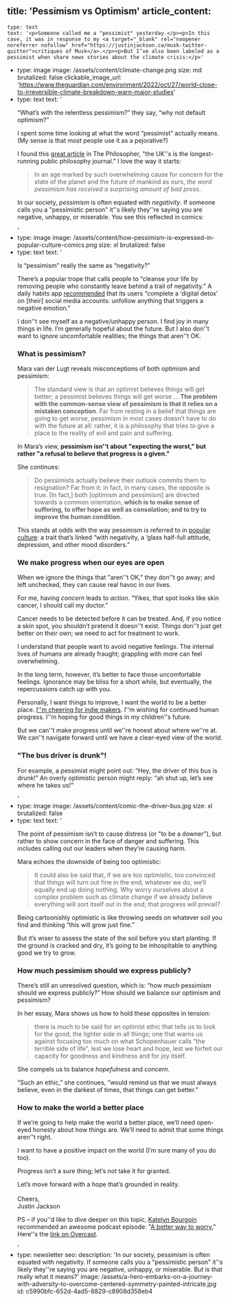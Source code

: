 title: 'Pessimism vs Optimism'
article_content:
  -
    type: text
    text: '<p>Someone called me a "pessimist" yesterday.</p><p>In this case, it was in response to my <a target="_blank" rel="noopener noreferrer nofollow" href="https://justinjackson.ca/musk-twitter-quitter">critiques of Musk</a>.</p><p>But I’ve also been labeled as a pessimist when share news stories about the climate crisis:</p>'
  -
    type: image
    image: /assets/content/climate-change.png
    size: md
    brutalized: false
    clickable_image_url: 'https://www.theguardian.com/environment/2022/oct/27/world-close-to-irreversible-climate-breakdown-warn-major-studies'
  -
    type: text
    text: '<p>“What’s with the relentless pessimism?” they say, “why not default optimism?”</p><p>I spent some time looking at what the word “pessimist” actually means. (My sense is that most people use it as a pejorative?)</p><p>I found this <a target="_blank" rel="noopener noreferrer nofollow" href="https://www.thephilosopher1923.org/post/pessimism">great article</a> in The Philosopher, "the UK''s is the longest-running public philosophy journal.” I love the way it starts:</p><blockquote><p>In an age marked by such overwhelming cause for concern for the state of the planet and the future of mankind as ours, <i>the word pessimism has received a surprising amount of bad press</i>.</p></blockquote><p>In our society, <em>pessimism</em> is often equated with <em>negativity</em>. If someone calls you a "pessimistic person" it''s likely they''re saying you are negative, unhappy, or miserable. You see this reflected in comics:</p>'
  -
    type: image
    image: /assets/content/how-pessimism-is-expressed-in-popular-culture-comics.png
    size: xl
    brutalized: false
  -
    type: text
    text: '<p>Is “pessimism” really the same as “negativity?”</p><p>There’s a popular trope that calls people to “cleanse your life by removing people who constantly leave behind a trail of negativity.” A daily habits app <a target="_blank" rel="noopener noreferrer nofollow" href="https://uploads-ssl.webflow.com/5d8d072cea5b9e8fbecbface/6022a1ea72912c4b5ea168df_SHIFT%20-%20eBook%20-%205%20Simple%20Secrets.pdf">recommended</a> that its users “complete a ‘digital detox’ on [their] social media accounts: unfollow anything that triggers a negative emotion."</p><p>I don''t see myself as a negative/unhappy person. I find joy in many things in life. I’m generally hopeful about the future. But I also don''t want to ignore uncomfortable realities; the things that aren''t OK.</p><h3>What is pessimism?</h3><p>Mara van der Lugt reveals misconceptions of both optimism and pessimism:</p><blockquote><p>The standard view is that an optimist believes things will get better; a pessimist believes things will get worse ... <strong>The problem with the common-sense view of pessimism is that it relies on a mistaken conception</strong>. Far from resting in a belief that things are going to get worse, pessimism in most cases doesn’t have to do with the future at all: rather, it is a philosophy that tries to give a place to the reality of evil and pain and suffering.</p></blockquote><p>In Mara’s view, <strong>pessimism isn''t about "expecting the worst," but rather "a refusal to believe that progress is a given."</strong></p><p>She continues:</p><blockquote><p>Do pessimists actually believe their outlook commits them to resignation? Far from it: in fact, in many cases, the opposite is true. [In fact,] both [optimism and pessimism] are directed towards a common orientation, <strong>which is to make sense of suffering, to offer hope as well as consolation; and to try to improve the human condition.</strong></p></blockquote><p>This stands at odds with the way pessimism is referred to in <a target="_blank" rel="noopener noreferrer nofollow" href="https://www.verywellmind.com/is-it-safer-to-be-a-pessimist-3144874">popular culture</a>: a trait that’s linked “with negativity, a ‘glass half-full attitude, depression, and other mood disorders.”</p><h3>We make progress when our eyes are open</h3><p>When we ignore the things that "aren''t OK," they don''t go away; and left unchecked, they can cause real havoc in our lives.</p><p>For me, having <em>concern</em> leads to <em>action</em>. “Yikes, that spot looks like skin cancer, I should call my doctor.”</p><p>Cancer needs to be detected before it can be treated. And, if you notice a skin spot, you shouldn’t pretend it doesn''t exist. Things don''t just get better on their own; we need to act for treatment to work.</p><p>I understand that people want to avoid negative feelings. The internal lives of humans are already fraught; grappling with more can feel overwhelming.</p><p>In the long term, however, it’s better to face those uncomfortable feelings. Ignorance may be bliss for a short while, but eventually, the repercussions catch up with you.</p><p>Personally, I want things to improve, I want the world to be a better place. <a target="_blank" rel="noopener noreferrer nofollow" href="https://twitter.com/mijustin/status/1425836497140342784">I''m cheering for indie makers</a>. I''m wishing for continued human progress. I''m hoping for good things in my children''s future.</p><p>But we can''t make progress until we''re honest about where we''re at. We can''t navigate forward until we have a clear-eyed view of the world.</p><h3>"The bus driver is drunk"!</h3><p>For example, a pessimist might point out: “Hey, the driver of this bus is drunk!” An overly optimistic person might reply: “ah shut up, let’s see where he takes us!”</p>'
  -
    type: image
    image: /assets/content/comic-the-driver-bus.jpg
    size: xl
    brutalized: false
  -
    type: text
    text: '<p>The point of pessimism isn’t to cause distress (or "to be a downer”), but rather to show concern in the face of danger and suffering. This includes calling out our leaders when they’re causing harm.</p><p>Mara echoes the downside of being too optimistic:</p><blockquote><p>It could also be said that, if we are too optimistic, too convinced that things will turn out fine in the end, whatever we do, we’ll equally end up doing nothing. Why worry ourselves about a complex problem such as climate change if we already believe everything will sort itself out in the end; that progress will prevail?</p></blockquote><p>Being cartoonishly optimistic is like throwing seeds on whatever soil you find and thinking “this will grow just fine.” </p><p>But it’s wiser to assess the state of the soil before you start planting. If the ground is cracked and dry, it’s going to be inhospitable to anything good we try to grow.</p><h3>How much pessimism should we express publicly?</h3><p>There’s still an unresolved question, which is: “how much pessimism should we express publicly?” How should we balance our optimism and pessimism?</p><p>In her essay, Mara shows us how to hold these opposites in tension:</p><blockquote><p>there is much to be said for an optimist ethic that tells us to look for the good, the lighter side in all things; one that warns us against focusing too much on what Schopenhauer calls “the terrible side of life”, lest we lose heart and hope, lest we forfeit our capacity for goodness and kindness and for joy itself.</p></blockquote><p>She compels us to balance&nbsp;<em>hopefulness</em>&nbsp;and&nbsp;<em>concern</em>.</p><p>“Such an ethic,” she continues, “would remind us that we must always believe, even in the darkest of times, that things can get better.”</p><h3>How to make the world a better place</h3><p>If we’re going to help make the world a better place, we’ll need open-eyed honesty about how things are. We’ll need to admit that some things aren''t right.</p><p>I want to have a positive impact on the world (I’m sure many of you do too).</p><p>Progress isn’t a sure thing; let’s not take it for granted.</p><p>Let’s move forward with a hope that’s grounded in reality.<br><br>Cheers,<br>Justin Jackson</p><p>PS – if you''d like to dive deeper on this topic, <a href="https://twitter.com/KateBour/status/1588308313422397440">Katelyn Bourgoin</a> recommended an awesome podcast episode: "<a href="https://hiddenbrain.org/podcast/a-better-way-to-worry/">A better way to worry.</a>" Here''s the <a href="https://overcast.fm/+1WhOQR34w">link on Overcast</a>.</p>'
  -
    type: newsletter
seo:
  description: 'In our society, pessimism is often equated with negativity. If someone calls you a "pessimistic person" it''s likely they''re saying you are negative, unhappy, or miserable. But is that really what it means?'
  image: /assets/a-hero-embarks-on-a-journey-with-adversity-to-overcome-centered-symmetry-painted-intricate.jpg
id: c5990bfc-652d-4ad5-8829-c8908d358eb4
